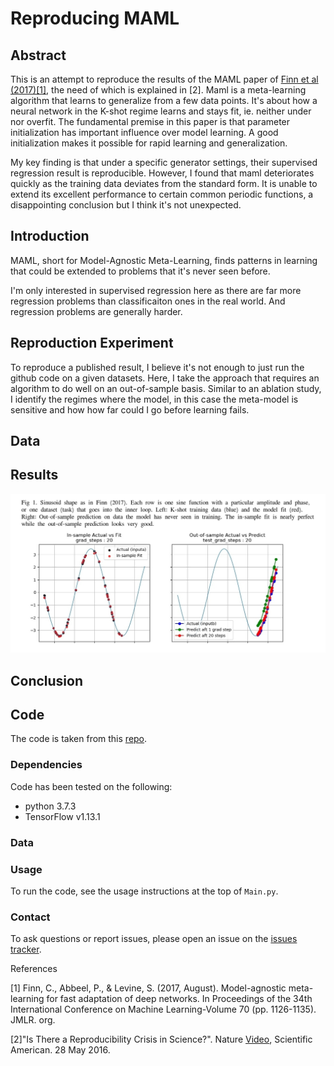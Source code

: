 # Reproducing MAML

## Abstract

This is an attempt to reproduce the results of the MAML paper of [Finn et al (2017)[1]](https://arxiv.org/abs/1703.03400), the need of which is explained in [2]. Maml is a meta-learning algorithm that learns to generalize from a few data points. It's about how a neural network in the K-shot regime learns and stays fit, ie. neither under nor overfit. The fundamental premise in this paper is that parameter initialization has important influence over model learning. A good initialization makes it possible for rapid learning and generalization. 

My key finding is that under a specific generator settings, their supervised regression result is reproducible. However, I found that maml deteriorates quickly as the training data deviates from the standard form. It is unable to extend its excellent performance to certain common periodic functions, a disappointing conclusion but I think it's not unexpected. 

## Introduction

MAML, short for Model-Agnostic Meta-Learning, finds patterns in learning that could be extended to problems that it's never seen before.

I'm only interested in supervised regression here as there are far more regression problems than classificaiton ones in the real world. And regression problems are generally harder.

## Reproduction Experiment

To reproduce a published result, I believe it's not enough to just run the github code on a given datasets. Here, I take the approach that requires an algorithm to do well on an out-of-sample basis. Similar to an ablation study, I identify the regimes where the model, in this case the meta-model is sensitive and how how far could I go before learning fails.



## Data


## Results
![Fig1](Img/Fig1.jpg)


## Conclusion


## Code
The code is taken from this [repo](https://github.com/cbfinn/maml). 

### Dependencies
Code has been tested on the following:
* python 3.7.3
* TensorFlow v1.13.1

### Data


### Usage
To run the code, see the usage instructions at the top of `Main.py`.

### Contact
To ask questions or report issues, please open an issue on the [issues tracker](https://github.com/htso/maml_reproduction/issues).


References

[1] Finn, C., Abbeel, P., & Levine, S. (2017, August). Model-agnostic meta-learning for fast adaptation of deep networks. In Proceedings of the 34th International Conference on Machine Learning-Volume 70 (pp. 1126-1135). JMLR. org.

[2]"Is There a Reproducibility Crisis in Science?". Nature [Video](https://www.scientificamerican.com/video/is-there-a-reproducibility-crisis-in-science/), Scientific American. 28 May 2016. 





